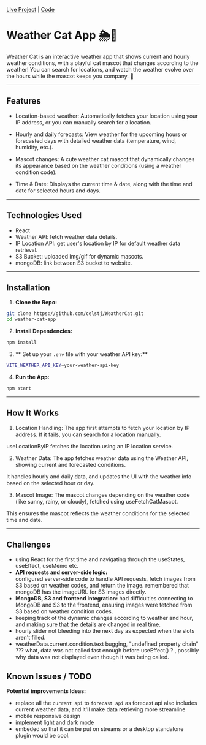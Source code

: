 [Live Project](https://celstj.github.io/WeatherCat/) | [Code](https://github.com/celstj/WeatherCat)

# Weather Cat App 🌦️🐾 
Weather Cat is an interactive weather app that shows current and hourly weather conditions, with a playful cat mascot that changes according to the weather! You can search for locations, and watch the weather evolve over the hours while the mascot keeps you company. 🌈

---

## Features
- Location-based weather: Automatically fetches your location using your IP address, or you can manually search for a location.

- Hourly and daily forecasts: View weather for the upcoming hours or forecasted days with detailed weather data (temperature, wind, humidity, etc.).

- Mascot changes: A cute weather cat mascot that dynamically changes its appearance based on the weather conditions (using a weather condition code).

- Time & Date: Displays the current time & date, along with the time and date for selected hours and days.

---

## Technologies Used
- React
- Weather API: fetch weather data details.
- IP Location API: get user's location by IP for default weather data retrieval.
- S3 Bucket: uploaded img/gif for dynamic mascots.
- mongoDB: link between S3 bucket to website.

---

## Installation
1. **Clone the Repo:**
```bash 
git clone https://github.com/celstj/WeatherCat.git 
cd weather-cat-app
```

2. **Install Dependencies:**
```bash
npm install
```

3. ** Set up your `.env` file with your weather API key:**
```bash
VITE_WEATHER_API_KEY=your-weather-api-key
```

4. **Run the App:**
```bash
npm start
```

---

## How It Works
1. Location Handling:
The app first attempts to fetch your location by IP address. If it fails, you can search for a location manually.

useLocationByIP fetches the location using an IP location service.

2. Weather Data:
The app fetches weather data using the Weather API, showing current and forecasted conditions.

It handles hourly and daily data, and updates the UI with the weather info based on the selected hour or day.

3. Mascot Image:
The mascot changes depending on the weather code (like sunny, rainy, or cloudy), fetched using useFetchCatMascot.

This ensures the mascot reflects the weather conditions for the selected time and date.

---

## Challenges
- using React for the first time and navigating through the useStates, useEffect, useMemo etc.
- **API requests and server-side logic:**  
    configured server-side code to handle API requests, fetch images from S3 based on weather codes, and return the image.
    remembered that mongoDB has the imageURL for S3 images directly.
- **MongoDB, S3 and frontend integration:**
    had difficulties connecting to MongoDB and S3 to the frontend, ensuring images were fetched from S3 based on weather condition codes.
- keeping track of the dynamic changes according to weather and hour, and making sure that the details are changed in real time.
- hourly slider not bleeding into the next day as expected when the slots aren't filled.
- weatherData.current.condition.text bugging, "undefined property chain" ??? what, data was not called fast enough before useEffect() ? , possibly why data was not displayed even though it was being called.


## Known Issues / TODO

**Potential improvements Ideas:**
- replace all the `current api` to `forecast api` as forecast api also includes current weather data, and it'll make data retrieving more streamline
- mobile responsive design
- implement light and dark mode
- embeded so that it can be put on streams or a desktop standalone plugin would be cool.